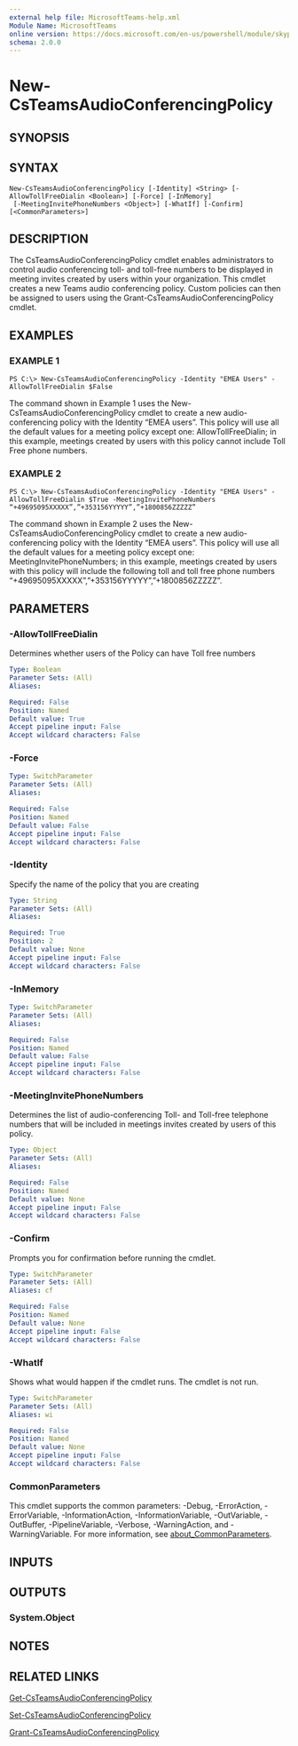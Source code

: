 ```yaml
---
external help file: MicrosoftTeams-help.xml
Module Name: MicrosoftTeams
online version: https://docs.microsoft.com/en-us/powershell/module/skype/new-csteamsaudioconferencingpolicy
schema: 2.0.0
---
```


# New-CsTeamsAudioConferencingPolicy

## SYNOPSIS

## SYNTAX

```
New-CsTeamsAudioConferencingPolicy [-Identity] <String> [-AllowTollFreeDialin <Boolean>] [-Force] [-InMemory]
 [-MeetingInvitePhoneNumbers <Object>] [-WhatIf] [-Confirm] [<CommonParameters>]
```

## DESCRIPTION
The CsTeamsAudioConferencingPolicy cmdlet enables administrators to control audio conferencing toll- and toll-free numbers to be displayed in meeting invites created by users within your organization. This cmdlet creates a new Teams audio conferencing policy. Custom policies can then be assigned to users using the Grant-CsTeamsAudioConferencingPolicy cmdlet.

## EXAMPLES

### EXAMPLE 1
```
PS C:\> New-CsTeamsAudioConferencingPolicy -Identity "EMEA Users" -AllowTollFreeDialin $False
```

The command shown in Example 1 uses the New-CsTeamsAudioConferencingPolicy cmdlet to create a new audio-conferencing policy with the Identity “EMEA users”. This policy will use all the default values for a meeting policy except one: AllowTollFreeDialin; in this example, meetings created by users with this policy cannot include Toll Free phone numbers.

### EXAMPLE 2
```
PS C:\> New-CsTeamsAudioConferencingPolicy -Identity "EMEA Users" -AllowTollFreeDialin $True -MeetingInvitePhoneNumbers “+49695095XXXXX”,”+353156YYYYY”,”+1800856ZZZZZ”
```

The command shown in Example 2 uses the New-CsTeamsAudioConferencingPolicy cmdlet to create a new audio-conferencing policy with the Identity “EMEA users”. This policy will use all the default values for a meeting policy except one: MeetingInvitePhoneNumbers; in this example, meetings created by users with this policy will include the following toll and toll free phone numbers “+49695095XXXXX”,”+353156YYYYY”,”+1800856ZZZZZ”.

## PARAMETERS

### -AllowTollFreeDialin
Determines whether users of the Policy can have Toll free numbers

```yaml
Type: Boolean
Parameter Sets: (All)
Aliases:

Required: False
Position: Named
Default value: True
Accept pipeline input: False
Accept wildcard characters: False
```

### -Force

```yaml
Type: SwitchParameter
Parameter Sets: (All)
Aliases:

Required: False
Position: Named
Default value: False
Accept pipeline input: False
Accept wildcard characters: False
```

### -Identity
Specify the name of the policy that you are creating

```yaml
Type: String
Parameter Sets: (All)
Aliases:

Required: True
Position: 2
Default value: None
Accept pipeline input: False
Accept wildcard characters: False
```

### -InMemory

```yaml
Type: SwitchParameter
Parameter Sets: (All)
Aliases:

Required: False
Position: Named
Default value: False
Accept pipeline input: False
Accept wildcard characters: False
```

### -MeetingInvitePhoneNumbers
Determines the list of audio-conferencing Toll- and Toll-free telephone numbers that will be included in meetings invites created by users of this policy.

```yaml
Type: Object
Parameter Sets: (All)
Aliases:

Required: False
Position: Named
Default value: None
Accept pipeline input: False
Accept wildcard characters: False
```

### -Confirm
Prompts you for confirmation before running the cmdlet.

```yaml
Type: SwitchParameter
Parameter Sets: (All)
Aliases: cf

Required: False
Position: Named
Default value: None
Accept pipeline input: False
Accept wildcard characters: False
```

### -WhatIf
Shows what would happen if the cmdlet runs.
The cmdlet is not run.

```yaml
Type: SwitchParameter
Parameter Sets: (All)
Aliases: wi

Required: False
Position: Named
Default value: None
Accept pipeline input: False
Accept wildcard characters: False
```

### CommonParameters
This cmdlet supports the common parameters: -Debug, -ErrorAction, -ErrorVariable, -InformationAction, -InformationVariable, -OutVariable, -OutBuffer, -PipelineVariable, -Verbose, -WarningAction, and -WarningVariable. For more information, see [about_CommonParameters](https://go.microsoft.com/fwlink/?LinkID=113216).

## INPUTS

## OUTPUTS

### System.Object
## NOTES

## RELATED LINKS

[Get-CsTeamsAudioConferencingPolicy](Get-CsTeamsAudioConferencingPolicy.md)

[Set-CsTeamsAudioConferencingPolicy](Set-CsTeamsAudioConferencingPolicy.md)

[Grant-CsTeamsAudioConferencingPolicy](Grant-CsTeamsAudioConferencingPolicy.md)

